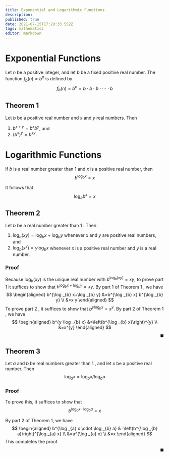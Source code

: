 ```yaml
---
title: Exponential and Logarithmic Functions
description: 
published: true
date: 2021-07-15T17:28:33.552Z
tags: mathematics
editor: markdown
---
```


# Exponential Functions
Let $n$ be a positive integer, and let $b$ be a fixed positive real number. The function $f_{b}(n)=b^{n}$ is defined by
$$
f_{b}(n)=b^{n}=b \cdot b \cdot b \cdot \cdots \cdot b
$$

## Theorem 1
Let $b$ be a positive real number and $x$ and $y$ real numbers. Then
1. $b^{x+y}=b^{x} b^{y}$, and
2. $\left(b^{x}\right)^{y}=b^{x y}$.

# Logarithmic Functions
If $b$ is a real number greater than 1 and $x$ is a positive real number, then
$$
b^{\log _{b} x}=x
$$

It follows that 
$$\log _{b} b^{x}=x$$

## Theorem 2
Let $b$ be a real number greater than 1 . Then
1. $\log _{b}(x y)=\log _{b} x+\log _{b} y$ whenever $x$ and $y$ are positive real numbers, and
2. $\log _{b}\left(x^{y}\right)=y \log _{b} x$ whenever $x$ is a positive real number and $y$ is a real number.

### Proof
Because $\log _{b}(x y)$ is the unique real number with $b^{\log _{b}(x y)}=x y$, to prove part 1 it suffices to show that $b^{\log _{b} x+\log _{b} y}=x y$. By part 1 of Theorem 1 , we have
$$
\begin{aligned}
b^{\log _{b} x+\log _{b} y} &=b^{\log _{b} x} b^{\log _{b} y} \\
&=x y
\end{aligned}
$$
To prove part 2 , it suffices to show that $b^{y \log _{b} x}=x^{y} .$ By part 2 of Theorem 1 , we have
$$
\begin{aligned}
b^{y \log _{b} x} &=\left(b^{\log _{b} x}\right)^{y} \\
&=x^{y}
\end{aligned}
$$
$$ 
\hspace {32em} \blacksquare
$$

## Theorem 3
Let $a$ and $b$ be real numbers greater than 1 , and let $x$ be a positive real number. Then
$$
\log _{a} x=\log _{b} x / \log _{b} a
$$

### Proof
To prove this, it suffices to show that
$$
b^{\log _{a} x \cdot \log _{b} a}=x
$$

By part 2 of Theorem 1, we have
$$
\begin{aligned}
b^{\log _{a} x \cdot \log _{b} a} &=\left(b^{\log _{b} a}\right)^{\log _{a} x} \\
&=a^{\log _{a} x} \\
&=x
\end{aligned}
$$
This completes the proof. 
$$ 
\hspace {32em} \blacksquare
$$